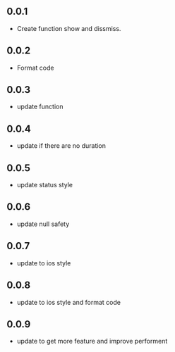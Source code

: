 ## 0.0.1

* Create function show and dissmiss.

## 0.0.2

* Format code

## 0.0.3

* update function

## 0.0.4

* update if there are no duration

## 0.0.5

* update status style

## 0.0.6

* update null safety

## 0.0.7

* update to ios style

## 0.0.8

* update to ios style and format code

## 0.0.9

* update to get more feature and improve performent
